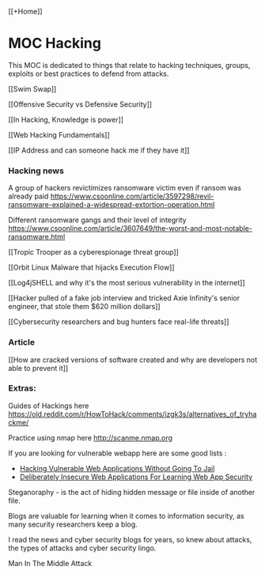 [[+Home]]

# MOC Hacking
This MOC is dedicated to things that relate to hacking techniques, groups, exploits or best practices to defend from attacks.

[[Swim Swap]]


[[Offensive Security vs Defensive Security]]


[[In Hacking, Knowledge is power]]


[[Web Hacking Fundamentals]]


[[IP Address and can someone hack me if they have it]]



### Hacking news

A group of hackers revictimizes ransomware victim even if ransom was already paid
https://www.csoonline.com/article/3597298/revil-ransomware-explained-a-widespread-extortion-operation.html


Different ransomware gangs and their level of integrity 
https://www.csoonline.com/article/3607649/the-worst-and-most-notable-ransomware.html


[[Tropic Trooper as a cyberespionage threat group]]


[[Orbit Linux Malware that hijacks Execution Flow]]


[[Log4jSHELL and why it's the most serious vulnerability in the internet]]


[[Hacker pulled of a fake job  interview and tricked Axie Infinity's senior engineer, that stole them $620 million dollars]]


[[Cybersecurity researchers and bug hunters face real-life threats]]



### Article
[[How are cracked versions of software created and why are developers not able to prevent it]]






### Extras:

Guides of Hackings here
https://old.reddit.com/r/HowToHack/comments/izgk3s/alternatives_of_tryhackme/


Practice using nmap here
http://scanme.nmap.org

If you are looking for vulnerable webapp here are some good lists :
-   [Hacking Vulnerable Web Applications Without Going To Jail](http://blog.taddong.com/2011/10/hacking-vulnerable-web-applications.html)
-   [Deliberately Insecure Web Applications For Learning Web App Security](http://www.irongeek.com/i.php?page=security/deliberately-insecure-web-applications-for-learning-web-app-security)


Steganoraphy - is the act of hiding hidden message or file inside of another file. 


Blogs are valuable for learning when it comes to information security, 
as many security researchers keep a blog.


I read the news and cyber security blogs for years, so knew about attacks, the types of attacks and cyber security lingo.


Man In The Middle Attack
